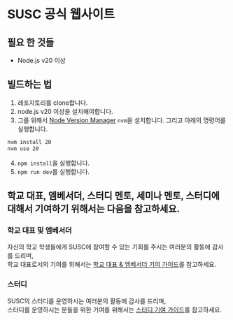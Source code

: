 # SUSC 공식 웹사이트

## 필요 한 것들
* Node.js v20 이상

## 빌드하는 법
1. 레포지토리를 clone합니다.
2. node.js v20 이상을 설치해야합니다.
3. 그를 위해서 [Node Version Manager](https://github.com/nvm-sh/nvm) `nvm`을 설치합니다. 그리고 아래의 명령어를 실행합니다.
```bash
nvm install 20
nvm use 20
```
4. `npm install`을 실행합니다.
5. `npm run dev`를 실행합니다.

## 학교 대표, 엠베서더, 스터디 멘토, 세미나 멘토, 스터디에 대해서 기여하기 위해서는 다음을 참고하세요.
### 학교 대표 및 엠베서더
자신의 학교 학생들에게 SUSC에 참여할 수 있는 기회를 주시는 여러분의 활동에 감사를 드리며,  
학교 대표로서의 기여를 위해서는 [학교 대표 & 엠베서더 기여 가이드](./CONTRIBUTEUNIV.md)를 참고하세요.

### 스터디
SUSC의 스터디를 운영하시는 여러분의 활동에 감사를 드리며,  
스터디를 운영하시는 분들을 위한 기여를 위해서는 [스터디 기여 가이드](./CONTRIBUTESTUDY.md)를 참고하세요.
